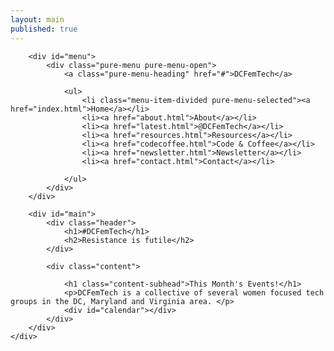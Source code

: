 ```yaml
---
layout: main
published: true
---
```


<html>
<head>
<script src="http://ajax.googleapis.com/ajax/libs/jquery/2.1.0/jquery.min.js"></script>
<script type="text/javascript" src="http://cdnjs.cloudflare.com/ajax/libs/fullcalendar/1.6.4/fullcalendar.min.js"></script>
<script type="text/javascript" src="scripts/gcal.js"></script>
<link rel="stylesheet" href="http://cdnjs.cloudflare.com/ajax/libs/fullcalendar/1.6.4/fullcalendar.css" type="text/css" />
<link rel="stylesheet" href="http://cdnjs.cloudflare.com/ajax/libs/fullcalendar/1.6.4/fullcalendar.print.css" />
<link rel="stylesheet" href="http://yui.yahooapis.com/pure/0.4.2/pure-min.css" />
<link rel="stylesheet" href="styles/side-menu.css" />
<style>
#calendar { width: 750px; margin-top:50px;}
</style>
</head>

<body>
    <div id="layout">
        <!-- Menu toggle -->
        <a href="#menu" id="menuLink" class="menu-link">
            <!-- Hamburger icon -->
            <span></span>
        </a>

        <div id="menu">
            <div class="pure-menu pure-menu-open">
                <a class="pure-menu-heading" href="#">DCFemTech</a>

                <ul>
                    <li class="menu-item-divided pure-menu-selected"><a href="index.html">Home</a></li>
                    <li><a href="about.html">About</a></li>
                    <li><a href="latest.html">@DCFemTech</a></li>
                    <li><a href="resources.html">Resources</a></li>
                    <li><a href="codecoffee.html">Code & Coffee</a></li>
                    <li><a href="newsletter.html">Newsletter</a></li>
                    <li><a href="contact.html">Contact</a></li>

                </ul>
            </div>
        </div>

        <div id="main">
            <div class="header">
                <h1>#DCFemTech</h1>
                <h2>Resistance is futile</h2>
            </div>

            <div class="content">

                <h1 class="content-subhead">This Month's Events!</h1>
                <p>DCFemTech is a collective of several women focused tech groups in the DC, Maryland and Virginia area. </p>
                <div id="calendar"></div>
            </div>
        </div>
    </div>

<script type="text/javascript">
$(document).ready(function() {

    // page is now ready, initialize the calendar...
    $('#calendar').fullCalendar({
        eventSources: [ {
                            url: 'https://www.google.com/calendar/feeds/7nffm8fujjn1gim5auqnqbbr24%40group.calendar.google.com/public/basic',
                            className: 'DCFemTech'
                        },
                        {
                            url: 'https://www.google.com/calendar/feeds/project101dc%40gmail.com/public/basic',
                            className: 'Project101'
                        }
                      ]
    });


    var fetch_meetups = function(){

        var groups = ['Ladies-Who-Code-Washington-DC','Girl-Develop-It-DC', 'dc-pyladies', 'Women-Who-Code-DC' ];
        var api_url = 'http://api.meetup.com/2/events?order=time&key=2721217a7241b22132f3f30c715f64&group_urlname=NAME&callback=?';

        for (i in groups){
            var group_name = groups[i];
            $.getJSON(api_url.replace('NAME', group_name),
                function(data, text_status, jqxhr){

                    var events = [];

                    for (e in data['results']) {
                        var event = data['results'][e];
                        var date = new Date(event['time']).toString();
                        var o = {
                           'title': event['group']['name'] + ' - ' + event['name'],
                           'start': date,
                           'url': event['event_url'],
                           'className': event['group']['urlname'].toLowerCase()
                        };
                        events.push(o);
                    }

                    $('#calendar').fullCalendar('addEventSource', events);
                }
            )

        }

    }

    fetch_meetups();
});
